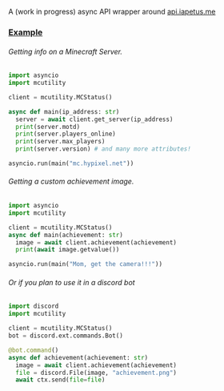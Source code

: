 A (work in progress) async API wrapper around [api.iapetus.me](https://github.com/Iapetus-11/api.iapetus11.me)

### <u>Example</u>
###### Getting info on a Minecraft Server.

```py
import asyncio
import mcutility

client = mcutility.MCStatus()

async def main(ip_address: str)
  server = await client.get_server(ip_address)
  print(server.motd)
  print(server.players_online)
  print(server.max_players)
  print(server.version) # and many more attributes!

asyncio.run(main("mc.hypixel.net"))
```

###### Getting a custom achievement image.

```py
import asyncio
import mcutility

client = mcutility.MCStatus()
async def main(achievement: str)
  image = await client.achievement(achievement)
  print(await image.getvalue())

asyncio.run(main("Mom, get the camera!!!"))
```

###### Or if you plan to use it in a discord bot

```py
import discord
import mcutility

client = mcutility.MCStatus()
bot = discord.ext.commands.Bot()

@bot.command()
async def achievement(achievement: str)
  image = await client.achievement(achievement)
  file = discord.File(image, "achievement.png")
  await ctx.send(file=file)
```
